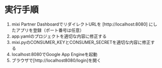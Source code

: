 # 実行手順

1. mixi Partner DashboardでリダイレクトURLを [http://localhost:8080] にしたアプリを登録（ポート番号は任意）
2. app.yamlのプロジェクトを適切な内容に修正する
3. mixi.pyのCONSUMER_KEYとCONSUMER_SECRETを適切な内容に修正する
4. localhost:8080でGoogle App Engineを起動
5. ブラウザで[http://localhost8080/login]を開く
